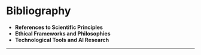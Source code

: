 # Bibliography

- **References to Scientific Principles**
- **Ethical Frameworks and Philosophies**
- **Technological Tools and AI Research**

---
